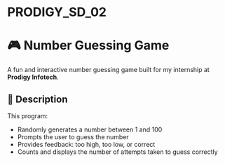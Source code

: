 # PRODIGY_SD_02
# 🎮 Number Guessing Game
A fun and interactive number guessing game built for my internship at **Prodigy Infotech**.

## 🔧 Description
This program:
- Randomly generates a number between 1 and 100
- Prompts the user to guess the number
- Provides feedback: too high, too low, or correct
- Counts and displays the number of attempts taken to guess correctly
